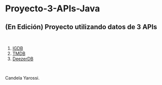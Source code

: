 <h1> Proyecto-3-APIs-Java </h1>
<h2> (En Edición) Proyecto utilizando datos de 3 APIs </h2>
<br>
<ol>
<li><a href="https://www.igdb.com/discover">IGDB</a></li>
<li><a href="https://www.themoviedb.org/?language=es">TMDB</a></li>
<li><a href="https://developers.deezer.com/login?redirect=/api">DeezerDB</a></li>
</ol>
<br>
<p> Candela Yarossi. </p>
